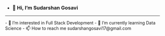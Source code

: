 - ### 👋 Hi, I’m Sudarshan Gosavi
<hr/>
- 👀 I’m interested in Full Stack Development
- 🌱 I’m currently learning Data Science
- 📫 How to reach me sudarshangosavi17@gmail.com

<!---
Sudarshan-17/Sudarshan-17 is a ✨ special ✨ repository because its `README.md` (this file) appears on your GitHub profile.
You can click the Preview link to take a look at your changes.
--->
